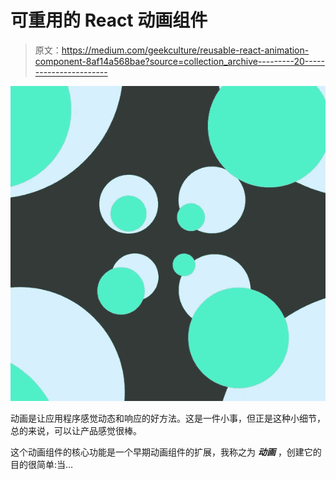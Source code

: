 # 可重用的 React 动画组件

> 原文：<https://medium.com/geekculture/reusable-react-animation-component-8af14a568bae?source=collection_archive---------20----------------------->

![](img/9c8d228496c5212e14afde0121078b2a.png)

动画是让应用程序感觉动态和响应的好方法。这是一件小事，但正是这种小细节，总的来说，可以让产品感觉很棒。

这个动画组件的核心功能是一个早期动画组件的扩展，我称之为 ***动画*** ，创建它的目的很简单:当…